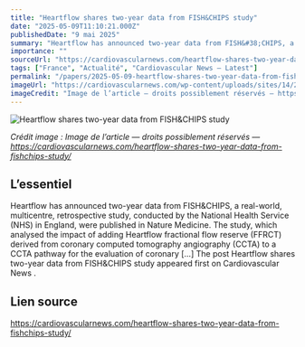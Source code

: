 ```yaml
---
title: "Heartflow shares two-year data from FISH&CHIPS study"
date: "2025-05-09T11:10:21.000Z"
publishedDate: "9 mai 2025"
summary: "Heartflow has announced two-year data from FISH&#38;CHIPS, a real-world, multicentre, retrospective study, conducted by the National Health Service (NHS) in England, were published in Nature Medicine. The study, which analysed the impact of adding Heartflow fractional flow reserve (FFRCT) derived from coronary computed tomography angiography (CCTA) to a CCTA pathway for the evaluation of coronary [&#8230;] The post Heartflow shares two-year data from FISH&#038;CHIPS study appeared first on Cardiovascular News ."
importance: ""
sourceUrl: "https://cardiovascularnews.com/heartflow-shares-two-year-data-from-fishchips-study/"
tags: ["France", "Actualité", "Cardiovascular News — Latest"]
permalink: "/papers/2025-05-09-heartflow-shares-two-year-data-from-fishandchips-study"
imageUrl: "https://cardiovascularnews.com/wp-content/uploads/sites/14/2017/11/HeartFlowFFRct-feature.png"
imageCredit: "Image de l’article — droits possiblement réservés — https://cardiovascularnews.com/heartflow-shares-two-year-data-from-fishchips-study/"
---
```


![Heartflow shares two-year data from FISH&CHIPS study](https://cardiovascularnews.com/wp-content/uploads/sites/14/2017/11/HeartFlowFFRct-feature.png)

*Crédit image : Image de l’article — droits possiblement réservés — https://cardiovascularnews.com/heartflow-shares-two-year-data-from-fishchips-study/*

## L’essentiel

Heartflow has announced two-year data from FISH&#38;CHIPS, a real-world, multicentre, retrospective study, conducted by the National Health Service (NHS) in England, were published in Nature Medicine. The study, which analysed the impact of adding Heartflow fractional flow reserve (FFRCT) derived from coronary computed tomography angiography (CCTA) to a CCTA pathway for the evaluation of coronary [&#8230;] The post Heartflow shares two-year data from FISH&#038;CHIPS study appeared first on Cardiovascular News .

## Lien source

https://cardiovascularnews.com/heartflow-shares-two-year-data-from-fishchips-study/
